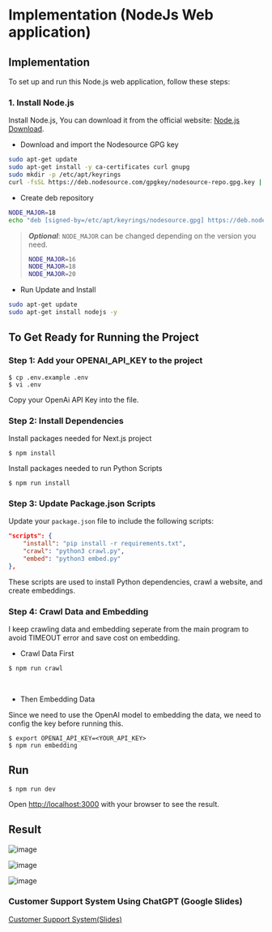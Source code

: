 # Implementation (NodeJs Web application)

## Implementation

To set up and run this Node.js web application, follow these steps:

### 1. Install Node.js

Install Node.js, You can download it from the official website: [Node.js Download](https://github.com/nodesource/distributions#nodejs).

* Download and import the Nodesource GPG key

```sh
sudo apt-get update
sudo apt-get install -y ca-certificates curl gnupg
sudo mkdir -p /etc/apt/keyrings
curl -fsSL https://deb.nodesource.com/gpgkey/nodesource-repo.gpg.key | sudo gpg --dearmor -o /etc/apt/keyrings/nodesource.gpg
```

* Create deb repository

```sh
NODE_MAJOR=18
echo "deb [signed-by=/etc/apt/keyrings/nodesource.gpg] https://deb.nodesource.com/node_$NODE_MAJOR.x nodistro main" | sudo tee /etc/apt/sources.list.d/nodesource.list
```

> ***Optional***: ``NODE_MAJOR`` can be changed depending on the version you need.
>
> ```sh
> NODE_MAJOR=16
> NODE_MAJOR=18
> NODE_MAJOR=20
> ```

* Run Update and Install

```sh
sudo apt-get update
sudo apt-get install nodejs -y
```
## To Get Ready for Running the Project

### Step 1: Add your OPENAI_API_KEY to the project
```
$ cp .env.example .env
$ vi .env
```
Copy your OpenAi API Key into the file.

### Step 2: Install Dependencies
Install packages needed for Next.js project
```
$ npm install
```

Install packages needed to run Python Scripts
```
$ npm run install
```
### Step 3: Update Package.json Scripts

Update your `package.json` file to include the following scripts:

```json
"scripts": {
    "install": "pip install -r requirements.txt",
    "crawl": "python3 crawl.py",
    "embed": "python3 embed.py"
},
```

These scripts are used to install Python dependencies, crawl a website, and create embeddings.
### Step 4: Crawl Data and Embedding

I keep crawling data and embedding seperate from the main program to avoid TIMEOUT error and save cost on embedding.

* Crawl Data First

```
$ npm run crawl
```
<br>

* Then Embedding Data

Since we need to use the OpenAI model to embedding the data, we need to config the key before running this.

```
$ export OPENAI_API_KEY=<YOUR_API_KEY>
$ npm run embedding
```

## Run

```
$ npm run dev
```
Open [http://localhost:3000](http://localhost:3000) with your browser to see the result.

## Result

![image](https://github.com/TejasriVaitla/Machine-Learning/assets/128747986/311ebdd1-e1f2-4ae8-9dd6-a1b9000e3582)

![image](https://github.com/TejasriVaitla/Machine-Learning/assets/128747986/677adf29-37ce-428d-aa46-2ea26e2448b2)

![image](https://github.com/TejasriVaitla/Machine-Learning/assets/128747986/56f80345-5421-42ee-8e97-554c7f5d95be)


### Customer Support System Using ChatGPT (Google Slides)

[Customer Support System(Slides)](https://docs.google.com/presentation/d/1owShXzGYxCsduLe9XTfHx8StQ7d0srAtT2oZMkLhd6s/edit?usp=sharing)
